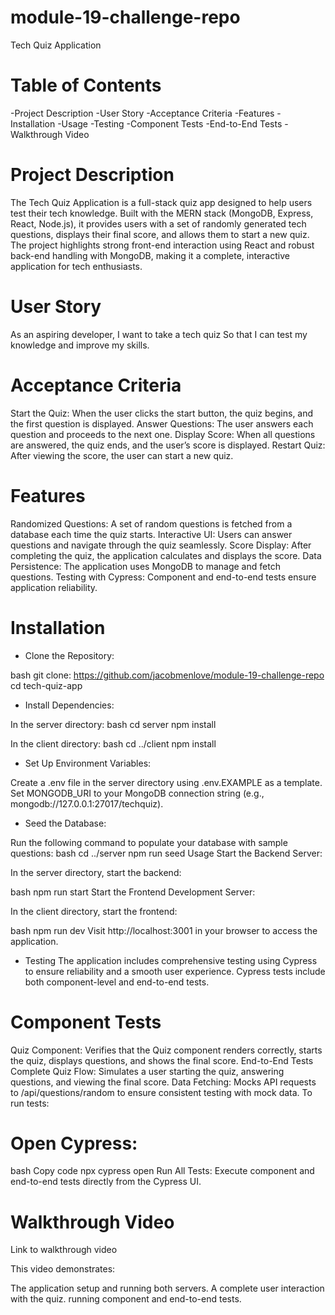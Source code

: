 # module-19-challenge-repo

Tech Quiz Application

# Table of Contents
-Project Description
-User Story
-Acceptance Criteria
-Features
-Installation
-Usage
-Testing
-Component Tests
-End-to-End Tests
-Walkthrough Video

# Project Description
The Tech Quiz Application is a full-stack quiz app designed to help users test their tech knowledge. Built with the MERN stack (MongoDB, Express, React, Node.js), it provides users with a set of randomly generated tech questions, displays their final score, and allows them to start a new quiz. The project highlights strong front-end interaction using React and robust back-end handling with MongoDB, making it a complete, interactive application for tech enthusiasts.

# User Story
As an aspiring developer,
I want to take a tech quiz
So that I can test my knowledge and improve my skills.

# Acceptance Criteria
Start the Quiz: When the user clicks the start button, the quiz begins, and the first question is displayed.
Answer Questions: The user answers each question and proceeds to the next one.
Display Score: When all questions are answered, the quiz ends, and the user’s score is displayed.
Restart Quiz: After viewing the score, the user can start a new quiz.

# Features
Randomized Questions: A set of random questions is fetched from a database each time the quiz starts.
Interactive UI: Users can answer questions and navigate through the quiz seamlessly.
Score Display: After completing the quiz, the application calculates and displays the score.
Data Persistence: The application uses MongoDB to manage and fetch questions.
Testing with Cypress: Component and end-to-end tests ensure application reliability.

# Installation

* Clone the Repository:

bash
git clone: https://github.com/jacobmenlove/module-19-challenge-repo
cd tech-quiz-app

* Install Dependencies:

In the server directory:
bash
cd server
npm install

In the client directory:
bash
cd ../client
npm install

* Set Up Environment Variables:

Create a .env file in the server directory using .env.EXAMPLE as a template.
Set MONGODB_URI to your MongoDB connection string (e.g., mongodb://127.0.0.1:27017/techquiz).

* Seed the Database:

Run the following command to populate your database with sample questions:
bash
cd ../server
npm run seed
Usage
Start the Backend Server:

In the server directory, start the backend:

bash
npm run start
Start the Frontend Development Server:

In the client directory, start the frontend:

bash
npm run dev
Visit http://localhost:3001 in your browser to access the application.

* Testing
The application includes comprehensive testing using Cypress to ensure reliability and a smooth user experience. Cypress tests include both component-level and end-to-end tests.

# Component Tests
Quiz Component: Verifies that the Quiz component renders correctly, starts the quiz, displays questions, and shows the final score.
End-to-End Tests
Complete Quiz Flow: Simulates a user starting the quiz, answering questions, and viewing the final score.
Data Fetching: Mocks API requests to /api/questions/random to ensure consistent testing with mock data.
To run tests:

# Open Cypress:
bash
Copy code
npx cypress open
Run All Tests: Execute component and end-to-end tests directly from the Cypress UI.

# Walkthrough Video
Link to walkthrough video

This video demonstrates:

The application setup and running both servers.
A complete user interaction with the quiz.
running component and end-to-end tests.